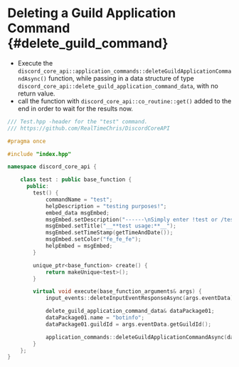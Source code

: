 Deleting a Guild Application Command {#delete_guild_command}
=============
- Execute the `discord_core_api::application_commands::deleteGuildApplicationCommandAsync()` function, while passing in a data structure of type `discord_core_api::delete_guild_application_command_data`, with no return value.
- call the function with `discord_core_api::co_routine::get()` added to the end in order to wait for the results now.

```cpp
/// Test.hpp -header for the "test" command.
/// https://github.com/RealTimeChris/DiscordCoreAPI

#pragma once

#include "index.hpp"

namespace discord_core_api {

	class test : public base_function {
	  public:
		test() {
			commandName = "test";
			helpDescription = "testing purposes!";
			embed_data msgEmbed;
			msgEmbed.setDescription("------\nSimply enter !test or /test!\n------");
			msgEmbed.setTitle("__**test usage:**__");
			msgEmbed.setTimeStamp(getTimeAndDate());
			msgEmbed.setColor("fe_fe_fe");
			helpEmbed = msgEmbed;
		}

		unique_ptr<base_function> create() {
			return makeUnique<test>();
		}

		virtual void execute(base_function_arguments& args) {
			input_events::deleteInputEventResponseAsync(args.eventData);

			delete_guild_application_command_data& dataPackage01;
			dataPackage01.name = "botinfo";
			dataPackage01.guildId = args.eventData.getGuildId();

			application_commands::deleteGuildApplicationCommandAsync(dataPackage01).get();
		}
	};
}
```